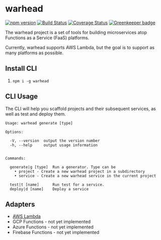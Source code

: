 # warhead
[![npm version](https://badge.fury.io/js/warhead.svg)](https://www.npmjs.com/package/warhead)
[![Build Status](https://travis-ci.org/imaustink/warhead.svg?branch=master)](https://travis-ci.org/imaustink/warhead)
[![Coverage Status](https://coveralls.io/repos/github/imaustink/warhead/badge.svg?branch=master)](https://coveralls.io/github/imaustink/warhead?branch=master)
[![Greenkeeper badge](https://badges.greenkeeper.io/imaustink/warhead.svg)](https://greenkeeper.io/)

The warhead project is a set of tools for building microservices atop Functions as a Service (FaaS) platforms.

Currently, warhead supports AWS Lambda, but the goal is to support as many platforms as possible.

## Install CLI

1. `npm i -g warhead`

## CLI Usage
The CLI will help you scaffold projects and their subsequent services, as well as test and deploy them.

```
Usage: warhead generate [type]

Options:

  -V, --version  output the version number
  -h, --help     output usage information


Commands:

  generate|g [type]  Run a generator. Type can be
    • project - Create a new warhead project in a subdirectory
    • service - Create a new warhead service in the current project
  
  test|t [name]      Run test for a service.
  deploy|d [name]    Deploy a service
```

## Adapters

- [AWS Lambda](https://github.com/imaustink/warhead-lambda)
- GCP Functions - not yet implemented
- Azure Functions - not yet implemented
- Firebase Functions - not yet implemented
